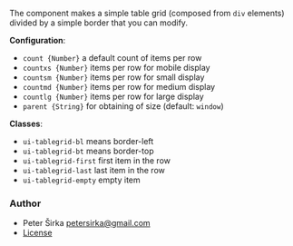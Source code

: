The component makes a simple table grid (composed from `div` elements) divided by a simple border that you can modify.

__Configuration__:

- `count {Number}` a default count of items per row
- `countxs {Number}` items per row for mobile display
- `countsm {Number}` items per row for small display
- `countmd {Number}` items per row for medium display
- `countlg {Number}` items per row for large display
- `parent {String}` for obtaining of size (default: `window`)

__Classes__:

- `ui-tablegrid-bl` means border-left
- `ui-tablegrid-bt` means border-top
- `ui-tablegrid-first` first item in the row
- `ui-tablegrid-last` last item in the row
- `ui-tablegrid-empty` empty item

### Author

- Peter Širka <petersirka@gmail.com>
- [License](https://www.totaljs.com/license/)